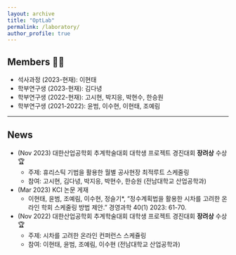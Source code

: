 ```yaml
---
layout: archive
title: "OptLab"
permalink: /laboratory/
author_profile: true
---
```

## **Members** 🧑‍🎓
- 석사과정 (2023-현재): 이현태
- 학부연구생 (2023-현재): 김다녕
- 학부연구생 (2022-현재): 고시현, 박지응, 박현수, 한승원 
- 학부연구생 (2021-2022): 윤범, 이수현, 이현태, 조예림

-----
## **News**
- (Nov 2023) 대한산업공학회 추계학술대회 대학생 프로젝트 경진대회 **장려상** 수상 🏆
  - 주제: 휴리스틱 기법을 활용한 월별 공사현장 최적루트 스케줄링
  - 참여: 고시현, 김다녕, 박지응, 박현수, 한승원 (전남대학교 산업공학과)
- (Mar 2023) KCI 논문 게재
  - 이현태, 윤범, 조예림, 이수현, 정슬기*, “정수계획법을 활용한 시차를 고려한 온라인 학회 스케줄링 방법 제안.” 경영과학 40(1) 2023: 61-70.
- (Nov 2022) 대한산업공학회 추계학술대회 대학생 프로젝트 경진대회 **장려상** 수상 🏆
  - 주제: 시차를 고려한 온라인 컨퍼런스 스케쥴링
  - 참여: 이현태, 윤범, 조예림, 이수현 (전남대학교 산업공학과)
